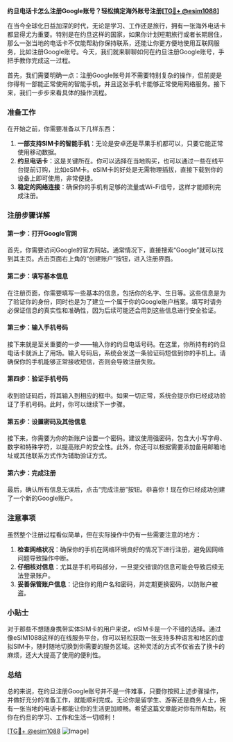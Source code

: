 **约旦电话卡怎么注册Google账号？轻松搞定海外账号注册[[TG💪+ @esim1088](https://t.me/s/esim1088)]**

在当今全球化日益加深的时代，无论是学习、工作还是旅行，拥有一张海外电话卡都显得尤为重要。特别是在约旦这样的国家，如果你计划短期旅行或者长期居住，那么一张当地的电话卡不仅能帮助你保持联系，还能让你更方便地使用互联网服务，比如注册Google账号。今天，我们就来聊聊如何在约旦注册Google账号，手把手教你完成这一过程。

首先，我们需要明确一点：注册Google账号并不需要特别复杂的操作，但前提是你得有一部能正常使用的智能手机，并且这张手机卡能够正常使用网络服务。接下来，我们一步步来看具体的操作流程。

### 准备工作

在开始之前，你需要准备以下几样东西：

1. **一部支持SIM卡的智能手机**：无论是安卓还是苹果手机都可以，只要它能正常使用移动数据。
2. **约旦电话卡**：这是关键所在。你可以选择在当地购买，也可以通过一些在线平台提前订购，比如eSIM卡。eSIM卡的好处是无需物理插拔，直接下载到你的设备上即可使用，非常便捷。
3. **稳定的网络连接**：确保你的手机有足够的流量或Wi-Fi信号，这样才能顺利完成注册。

### 注册步骤详解

#### 第一步：打开Google官网

首先，你需要访问Google的官方网站。通常情况下，直接搜索“Google”就可以找到其主页。点击页面右上角的“创建账户”按钮，进入注册界面。

#### 第二步：填写基本信息

在注册页面，你需要填写一些基本的信息，包括你的名字、生日等。这些信息是为了验证你的身份，同时也是为了建立一个属于你的Google账户档案。填写时请务必保证信息的真实性和准确性，因为后续可能还会用到这些信息进行安全验证。

#### 第三步：输入手机号码

接下来就是至关重要的一步——输入你的约旦电话号码。在这里，你所持有的约旦电话卡就派上了用场。输入号码后，系统会发送一条验证码短信到你的手机上。请确保你的手机能够正常接收短信，否则会导致注册失败。

#### 第四步：验证手机号码

收到验证码后，将其输入到相应的框中。如果一切正常，系统会提示你已经成功验证了手机号码。此时，你可以继续下一步骤。

#### 第五步：设置密码及其他信息

接下来，你需要为你的新账户设置一个密码。建议使用强密码，包含大小写字母、数字和特殊字符，以提高账户的安全性。此外，你还可以根据需要添加备用邮箱地址或其他联系方式作为辅助验证方式。

#### 第六步：完成注册

最后，确认所有信息无误后，点击“完成注册”按钮。恭喜你！现在你已经成功创建了一个新的Google账户。

### 注意事项

虽然整个注册过程看似简单，但在实际操作中仍有一些需要注意的地方：

1. **检查网络状况**：确保你的手机在网络环境良好的情况下进行注册，避免因网络问题导致操作中断。
2. **仔细核对信息**：尤其是手机号码部分，一旦提交错误的信息可能会导致后续无法登录账户。
3. **妥善保管账户信息**：记住你的用户名和密码，并定期更换密码，以防账户被盗。

### 小贴士

对于那些不想随身携带实体SIM卡的用户来说，eSIM卡是一个不错的选择。通过像eSIM1088这样的在线服务平台，你可以轻松获取一张支持多种语言和地区的虚拟SIM卡，随时随地切换到你需要的服务区域。这种灵活的方式不仅省去了换卡的麻烦，还大大提高了使用的便利性。

### 总结

总的来说，在约旦注册Google账号并不是一件难事，只要你按照上述步骤操作，并做好充分的准备工作，就能顺利完成。无论你是留学生、游客还是商务人士，拥有一张当地的电话卡都能让你的生活更加顺畅。希望这篇文章能对你有所帮助，祝你在约旦的学习、工作和生活一切顺利！

[[TG💪+ @esim1088](https://t.me/s/esim1088) ![Image](https://i.postimg.cc/4NQfJmqS/Snipaste-2025-05-13-00-14-12.png)]